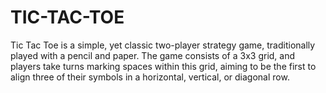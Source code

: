 # TIC-TAC-TOE
Tic Tac Toe is a simple, yet classic two-player strategy game, traditionally played with a pencil and paper. The game consists of a 3x3 grid, and players take turns marking spaces within this grid, aiming to be the first to align three of their symbols in a horizontal, vertical, or diagonal row.
